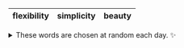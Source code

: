 <!-- word_basket start -->
| flexibility | simplicity | beauty |
| :---------: | :--------: | :----: |

<details>
  <summary>These words are chosen at random each day. ✨</summary>
  Take a look inside this repo to see how that works.
</details>
<!-- word_basket end -->
